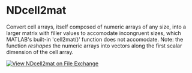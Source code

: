# NDcell2mat
Convert cell arrays, itself composed of numeric arrays of any size, into a larger matrix with filler values to accomodate incongruent sizes, which MATLAB's built-in 'cell2mat()' function does not accomodate.
Note: the function *reshapes* the numeric arrays into vectors along the first scalar dimension of the cell array.

[![View NDcell2mat on File Exchange](https://www.mathworks.com/matlabcentral/images/matlab-file-exchange.svg)](https://www.mathworks.com/matlabcentral/fileexchange/94240-ndcell2mat)
